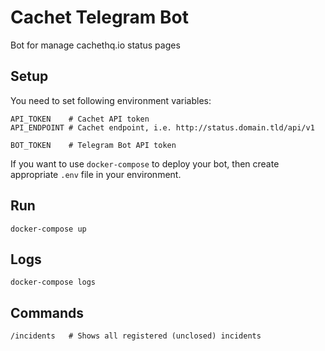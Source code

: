 Cachet Telegram Bot
===================
Bot for manage cachethq.io status pages

Setup
-----

You need to set following environment variables:
```
API_TOKEN    # Cachet API token
API_ENDPOINT # Cachet endpoint, i.e. http://status.domain.tld/api/v1

BOT_TOKEN    # Telegram Bot API token
```

If you want to use `docker-compose` to deploy your bot, then create appropriate `.env` file
in your environment. 

Run
---

```
docker-compose up
```

Logs
----
```
docker-compose logs
```

Commands
--------

```
/incidents   # Shows all registered (unclosed) incidents
```
